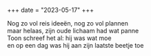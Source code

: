 +++
date = "2023-05-17"
+++

Nog zo vol reis ideeën, nog zo vol plannen \
maar helaas, zijn oude lichaam had wat panne \
Toon schreef het al: hij was wat moe \
en op een dag was hij aan zijn laatste beetje toe
